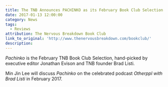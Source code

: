```yaml
---
title: The TNB Announces PACHINKO as its February Book Club Selection
date: 2017-01-13 12:00:00
category: News
tags:
  - Reviews
attribution: The Nervous Breakdown Book Club
link_to_original: 'http://www.thenervousbreakdown.com/bookclub/'
description:
---
```



*Pachinko* is the February TNB Book Club Selection, hand-picked by executive editor Jonathan Evison and TNB founder Brad Listi.

Min Jin Lee will discuss *Pachinko* on the celebrated podcast *Otherppl with Brad Listi* in February 2017.